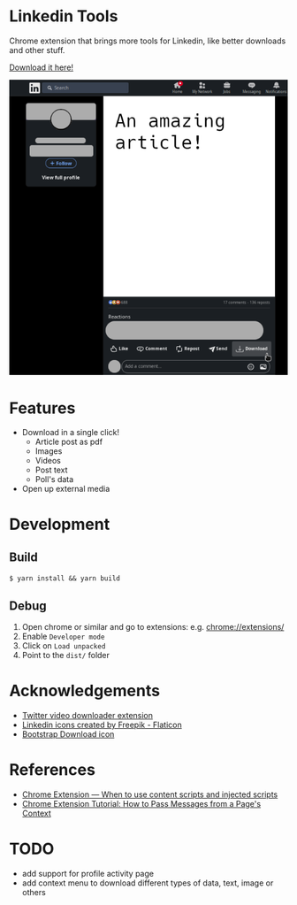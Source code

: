 # Linkedin Tools

Chrome extension that brings more tools for Linkedin, like better downloads and other stuff.

[Download it here!](https://chrome.google.com/webstore/detail/linkedin-tools/kcnmjginaijndlfgmgkhgbjjjagnaipi)

![](images/article.png)

# Features

* Download in a single click!
  * Article post as pdf  
  * Images  
  * Videos  
  * Post text
  * Poll's data
* Open up external media

# Development

## Build

```console
$ yarn install && yarn build
```

## Debug

1. Open chrome or similar and go to extensions: e.g. [chrome://extensions/](chrome://extensions/)
2. Enable `Developer mode`
3. Click on `Load unpacked`
4. Point to the `dist/` folder

# Acknowledgements

* [Twitter video downloader extension](https://github.com/mstfsnc/twitter-video-downloader-extension)
* [Linkedin icons created by Freepik - Flaticon](https://www.flaticon.com/free-icons/linkedin)
* [Bootstrap Download icon](https://icons.getbootstrap.com/icons/download/)

# References
* [Chrome Extension — When to use content scripts and injected scripts](https://radu-dita.medium.com/chrome-extension-when-to-use-content-scripts-and-injected-scripts-238563dce8af)
* [Chrome Extension Tutorial: How to Pass Messages from a Page's Context](https://www.freecodecamp.org/news/chrome-extension-message-passing-essentials/)

# TODO

* add support for profile activity page
* add context menu to download different types of data, text, image or others